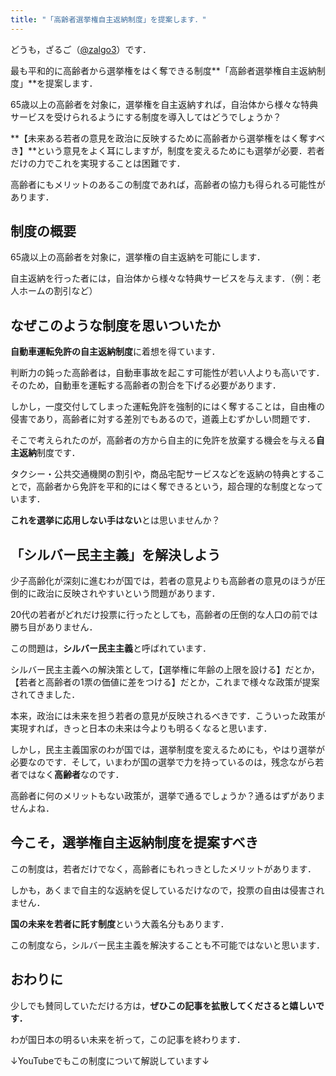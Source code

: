 ```yaml
---
title: "「高齢者選挙権自主返納制度」を提案します．"
---
```


どうも，ざるご（[@zalgo3](https://twitter.com/zalgo3)）です．

最も平和的に高齢者から選挙権をはく奪できる制度**「高齢者選挙権自主返納制度」**を提案します．

65歳以上の高齢者を対象に，選挙権を自主返納すれば，自治体から様々な特典サービスを受けられるようにする制度を導入してはどうでしょうか？

**【未来ある若者の意見を政治に反映するために高齢者から選挙権をはく奪すべき】**という意見をよく耳にしますが，制度を変えるためにも選挙が必要．若者だけの力でこれを実現することは困難です．

高齢者にもメリットのあるこの制度であれば，高齢者の協力も得られる可能性があります．

## 制度の概要

65歳以上の高齢者を対象に，選挙権の自主返納を可能にします．

自主返納を行った者には，自治体から様々な特典サービスを与えます．（例：老人ホームの割引など）

## なぜこのような制度を思いついたか

**自動車運転免許の自主返納制度**に着想を得ています．

判断力の鈍った高齢者は，自動車事故を起こす可能性が若い人よりも高いです．そのため，自動車を運転する高齢者の割合を下げる必要があります．

しかし，一度交付してしまった運転免許を強制的にはく奪することは，自由権の侵害であり，高齢者に対する差別でもあるので，道義上むずかしい問題です．

そこで考えられたのが，高齢者の方から自主的に免許を放棄する機会を与える**自主返納**制度です．

タクシー・公共交通機関の割引や，商品宅配サービスなどを返納の特典とすることで，高齢者から免許を平和的にはく奪できるという，超合理的な制度となっています．

**これを選挙に応用しない手はない**とは思いませんか？

## 「シルバー民主主義」を解決しよう

少子高齢化が深刻に進むわが国では，若者の意見よりも高齢者の意見のほうが圧倒的に政治に反映されやすいという問題があります．

20代の若者がどれだけ投票に行ったとしても，高齢者の圧倒的な人口の前では勝ち目がありません．

この問題は，**シルバー民主主義**と呼ばれています．

シルバー民主主義への解決策として，【選挙権に年齢の上限を設ける】だとか，【若者と高齢者の1票の価値に差をつける】だとか，これまで様々な政策が提案されてきました．

本来，政治には未来を担う若者の意見が反映されるべきです．こういった政策が実現すれば，きっと日本の未来は今よりも明るくなると思います．

しかし，民主主義国家のわが国では，選挙制度を変えるためにも，やはり選挙が必要なのです．そして，いまわが国の選挙で力を持っているのは，残念ながら若者ではなく**高齢者**なのです．

高齢者に何のメリットもない政策が，選挙で通るでしょうか？通るはずがありませんよね．

## 今こそ，選挙権自主返納制度を提案すべき

この制度は，若者だけでなく，高齢者にもれっきとしたメリットがあります．

しかも，あくまで自主的な返納を促しているだけなので，投票の自由は侵害されません．

**国の未来を若者に託す制度**という大義名分もあります．

この制度なら，シルバー民主主義を解決することも不可能ではないと思います．

## おわりに

少しでも賛同していただける方は，**ぜひこの記事を拡散してくださると嬉しいです．**

わが国日本の明るい未来を祈って，この記事を終わります．

↓YouTubeでもこの制度について解説しています↓

<figure></figure>